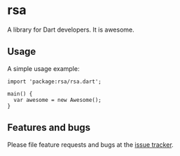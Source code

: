 # rsa

A library for Dart developers. It is awesome.

## Usage

A simple usage example:

    import 'package:rsa/rsa.dart';

    main() {
      var awesome = new Awesome();
    }

## Features and bugs

Please file feature requests and bugs at the [issue tracker][tracker].

[tracker]: http://example.com/issues/replaceme
